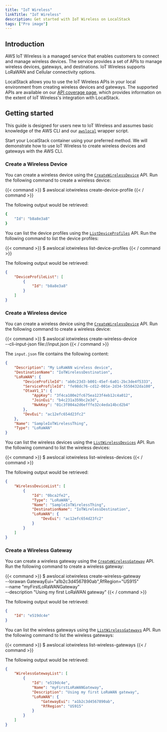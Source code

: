```yaml
---
title: "IoT Wireless"
linkTitle: "IoT Wireless"
description: Get started with IoT Wireless on LocalStack
tags: ["Pro image"]
---
```


## Introduction

AWS IoT Wireless is a managed service that enables customers to connect and manage wireless devices. The service provides a set of APIs to manage wireless devices, gateways, and destinations. IoT Wireless supports LoRaWAN and Cellular connectivity options.

LocalStack allows you to use the IoT Wireless APIs in your local environment from creating wireless devices and gateways. The supported APIs are available on our [API coverage page](https://docs.localstack.cloud/references/coverage/coverage_iotwireless/), which provides information on the extent of IoT Wireless's integration with LocalStack.

## Getting started

This guide is designed for users new to IoT Wireless and assumes basic knowledge of the AWS CLI and our [`awslocal`](https://github.com/localstack/awscli-local) wrapper script.

Start your LocalStack container using your preferred method. We will demonstrate how to use IoT Wireless to create wireless devices and gateways with the AWS CLI.

### Create a Wireless Device

You can create a wireless device using the [`CreateWirelessDevice`](https://docs.aws.amazon.com/iot-wireless/2020-11-22/API_CreateWirelessDevice.html) API. Run the following command to create a wireless device:

{{< command >}}
$ awslocal iotwireless create-device-profile
{{< / command >}}

The following output would be retrieved:

```bash
{
    "Id": "b8a8e3a8"
}
```

You can list the device profiles using the [`ListDeviceProfiles`](https://docs.aws.amazon.com/iot-wireless/2020-11-22/API_ListDeviceProfiles.html) API. Run the following command to list the device profiles:

{{< command >}}
$ awslocal iotwireless list-device-profiles
{{< / command >}}

The following output would be retrieved:

```json
{
    "DeviceProfileList": [
        {
            "Id": "b8a8e3a8"
        }
    ]
}
```

### Create a Wireless device

You can create a wireless device using the [`CreateWirelessDevice`](https://docs.aws.amazon.com/iot-wireless/2020-11-22/API_CreateWirelessDevice.html) API. Run the following command to create a wireless device:

{{< command >}}
$ awslocal iotwireless create-wireless-device \
    --cli-input-json file://input.json
{{< / command >}}

The `input.json` file contains the following content:

```json
{
    "Description": "My LoRaWAN wireless device",
    "DestinationName": "IoTWirelessDestination",
    "LoRaWAN": {
        "DeviceProfileId": "ab0c23d3-b001-45ef-6a01-2bc3de4f5333",
        "ServiceProfileId": "fe98dc76-cd12-001e-2d34-5550432da100",
        "OtaaV1_1": {
            "AppKey": "3f4ca100e2fc675ea123f4eb12c4a012",
            "JoinEui": "b4c231a359bc2e3d",
            "NwkKey": "01c3f004a2d6efffe32c4eda14bcd2b4"
        },
        "DevEui": "ac12efc654d23fc2"
    },
    "Name": "SampleIoTWirelessThing",
    "Type": "LoRaWAN"
}
```

You can list the wireless devices using the [`ListWirelessDevices`](https://docs.aws.amazon.com/iot-wireless/2020-11-22/API_ListWirelessDevices.html) API. Run the following command to list the wireless devices:

{{< command >}}
$ awslocal iotwireless list-wireless-devices
{{< / command >}}

The following output would be retrieved:

```json
{
    "WirelessDeviceList": [
        {
            "Id": "0bca2fe2",
            "Type": "LoRaWAN",
            "Name": "SampleIoTWirelessThing",
            "DestinationName": "IoTWirelessDestination",
            "LoRaWAN": {
                "DevEui": "ac12efc654d23fc2"
            }
        }
    ]
}
```

### Create a Wireless Gateway

You can create a wireless gateway using the [`CreateWirelessGateway`](https://docs.aws.amazon.com/iot-wireless/2020-11-22/API_CreateWirelessGateway.html) API. Run the following command to create a wireless gateway:

{{< command >}}
$ awslocal iotwireless create-wireless-gateway \
    --lorawan GatewayEui="a1b2c3d4567890ab",RfRegion="US915" \
    --name "myFirstLoRaWANGateway" \
    --description "Using my first LoRaWAN gateway"
{{< / command >}}

The following output would be retrieved:

```json
{
    "Id": "e519dc4e"
}
```

You can list the wireless gateways using the [`ListWirelessGateways`](https://docs.aws.amazon.com/iot-wireless/2020-11-22/API_ListWirelessGateways.html) API. Run the following command to list the wireless gateways:

{{< command >}}
$ awslocal iotwireless list-wireless-gateways
{{< / command >}}

The following output would be retrieved:

```json
{
    "WirelessGatewayList": [
        {
            "Id": "e519dc4e",
            "Name": "myFirstLoRaWANGateway",
            "Description": "Using my first LoRaWAN gateway",
            "LoRaWAN": {
                "GatewayEui": "a1b2c3d4567890ab",
                "RfRegion": "US915"
            }
        }
    ]
}
```
